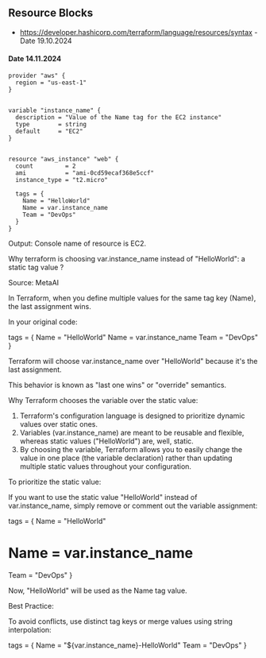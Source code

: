 ## Resource Blocks
- https://developer.hashicorp.com/terraform/language/resources/syntax   - Date 19.10.2024


#### Date 14.11.2024

```
provider "aws" {
  region = "us-east-1"
}


variable "instance_name" {
  description = "Value of the Name tag for the EC2 instance"
  type        = string
  default     = "EC2"
}


resource "aws_instance" "web" {
  count         = 2
  ami           = "ami-0cd59ecaf368e5ccf"
  instance_type = "t2.micro"

  tags = {
    Name = "HelloWorld"
    Name = var.instance_name
    Team = "DevOps"
  }
}
```


Output: Console name of resource is EC2.

Why terraform is choosing  var.instance_name instead of  "HelloWorld":  a static tag value ?


Source: MetaAI

In Terraform, when you define multiple values for the same tag key (Name), the last assignment wins.

In your original code:

tags = {
  Name = "HelloWorld"
  Name = var.instance_name
  Team = "DevOps"
}

Terraform will choose var.instance_name over "HelloWorld" because it's the last assignment.

This behavior is known as "last one wins" or "override" semantics.

Why Terraform chooses the variable over the static value:

1. Terraform's configuration language is designed to prioritize dynamic values over static ones.
2. Variables (var.instance_name) are meant to be reusable and flexible, whereas static values ("HelloWorld") are, well, static.
3. By choosing the variable, Terraform allows you to easily change the value in one place (the variable declaration) rather than updating multiple static values throughout your configuration.

To prioritize the static value:

If you want to use the static value "HelloWorld" instead of var.instance_name, simply remove or comment out the variable assignment:

tags = {
  Name = "HelloWorld"
  # Name = var.instance_name
  Team = "DevOps"
}

Now, "HelloWorld" will be used as the Name tag value.

Best Practice:

To avoid conflicts, use distinct tag keys or merge values using string interpolation:

tags = {
  Name        = "${var.instance_name}-HelloWorld"
  Team        = "DevOps"
}



